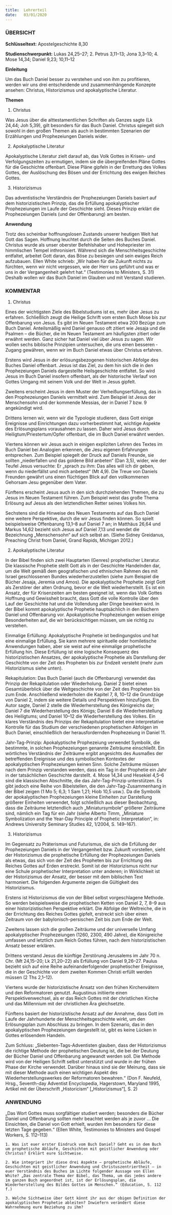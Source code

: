 ```yaml
---
title:  Lehrerteil
date:   03/01/2020
---
```


### ÜBERSICHT

**Schlüsseltext:** Apostelgeschichte 8,30

**Studienschwerpunkt:** Lukas 24,25–27; 2. Petrus 3,11–13; Jona 3,3–10; 4. Mose 14,34; Daniel 9,23; 10,11–12

**Einleitung**

Um das Buch Daniel besser zu verstehen und von ihm zu profitieren, werden wir uns drei entscheidende und zusammenhängende Konzepte ansehen: Christus, Historizismus und apokalyptische Literatur.

**Themen**

1. Christus

Was Jesus über die alttestamentlichen Schriften als Ganzes sagte (Lk 24,44; Joh 5,39), gilt besonders für das Buch Daniel. Christus spiegelt sich sowohl in den großen Themen als auch in bestimmten Szenarien der Erzählungen und Prophezeiungen Daniels wider.

2. Apokalyptische Literatur

Apokalyptische Literatur zielt darauf ab, das Volk Gottes in Krisen- und Verfolgungszeiten zu ermutigen, indem sie die übergreifenden Pläne Gottes für die Geschichte offenbart. Diese Pläne gipfeln in der Errettung des Volkes Gottes, der Auslöschung des Bösen und der Errichtung des ewigen Reiches Gottes.

3. Historizismus

Das adventistische Verständnis der Prophezeiungen Daniels basiert auf dem historizistischen Prinzip, das die Erfüllung apokalyptischer Prophezeiungen im Laufe der Geschichte sieht. Dieses Prinzip erklärt die Prophezeiungen Daniels (und der Offenbarung) am besten.

**Anwendung**

Trotz des scheinbar hoffnungslosen Zustands unserer heutigen Welt hat Gott das Sagen. Hoffnung leuchtet durch die Seiten des Buches Daniel. Christus wurde als unser oberster Befehlshaber und Hohepriester im himmlischen Tempel inthronisiert. Während sich die Menschheitsgeschichte entfaltet, arbeitet Gott daran, das Böse zu besiegen und sein ewiges Reich aufzubauen. Ellen White schrieb: „Wir haben für die Zukunft nichts zu fürchten, wenn wir nicht vergessen, wie der Herr uns geführt und was er uns in der Vergangenheit gelehrt hat.“ (Testimonies to Ministers, S. 31) Deshalb wollen wir das Buch Daniel im Glauben und mit Verstand studieren.

### KOMMENTAR

1. Christus

Eines der wichtigsten Ziele des Bibelstudiums ist es, mehr über Jesus zu erfahren. Schließlich zeugt die Heilige Schrift vom ersten Buch Mose bis zur Offenbarung von ­Jesus. Es gibt im Neuen Testament etwa 200 Bezüge zum Buch Daniel. Anteilsmäßig wird Daniel genauso oft zitiert wie Jesaja und die Psalmen – die Bücher, die im Neuen Testament am häufigsten zitiert oder erwähnt werden. Ganz sicher hat Daniel viel über ­Jesus zu sagen. Wir wollen sechs biblische Prinzipien untersuchen, die uns einen besseren ­Zugang ­gewähren, wenn wir im Buch Daniel etwas über Christus erfahren.

Erstens wird Jesus in der erlösungsbezogenen historischen Abfolge des Buches Daniel offenbart. Jesus ist das Ziel, zu dem hin sich die in den Prophezeiungen Daniels dargestellte Heilsgeschichte entfaltet. So wird Jesus im Buch Daniel insofern offenbart, als der historische Verlauf von Gottes Umgang mit seinem Volk und der Welt in Jesus gipfelt.

Zweitens erscheint Jesus in dem Muster der Verheißungserfüllung, das in den Prophezeiungen Daniels vermittelt wird. Zum Beispiel ist Jesus der Menschensohn und der kommende Messias, der in Daniel 7 bzw. 9 angekündigt wird.

Drittens lernen wir, wenn wir die Typologie studieren, dass Gott einige Ereignisse und Einrichtungen dazu vorherbestimmt hat, wichtige Aspekte des Erlösungsplans vorausahnen zu lassen. Daher wird Jesus durch Heiligtum/Priestertum/Opfer offenbart, die im Buch Daniel erwähnt werden.

Viertens können wir Jesus auch in einigen expliziten Lehren des Textes im Buch ­Daniel bei Analogien erkennen, die Jesu eigenen Erfahrungen entsprechen. Zum Beispiel spiegelt der Druck auf Daniels Freunde, sie sollten „niederfallen und das goldene Bild anbeten“ (Dan 3,5), wider, wie der Teufel Jesus versuchte: Er „sprach zu ihm: Das alles will ich dir geben, wenn du niederfällst und mich anbetest“ (Mt 4,9). Die Treue von Daniels Freunden gewährt uns einen flüchtigen Blick auf den vollkommenen Gehorsam Jesu gegenüber dem Vater.

Fünftens erscheint Jesus auch in den sich durchziehenden Themen, die zu Jesus im Neuen Testament führen. Zum Beispiel weist das große Thema Erlösung auf Jesus als den letztendlichen Retter seines Volkes hin.

Sechstens sind die Hinweise des Neuen Testaments auf das Buch Daniel eine weitere Perspektive, durch die wir Jesus finden können. So spielt beispielsweise Offenbarung 13,1–8 auf Daniel 7 an; in Matthäus 26,64 und Markus 14,62 bezieht sich Jesus auf Daniel 7,13 und wendet die Bezeichnung „Menschensohn“ auf sich selbst an. (Siehe Sidney Greidanus, Preaching Christ from Daniel, Grand Rapids, Michigan 2012.)

2. Apokalyptische Literatur

In der Bibel finden sich zwei Hauptarten (Genres) prophetischer Literatur. Die klassische Prophetie stellt Gott als in der Geschichte Handelnden dar, um die Welt gemäß dem geografischen und ethnischen Rahmen des mit Israel geschlossenen Bundes wiederherzustellen (siehe zum Beispiel die Bücher Jesaja, Jeremia und Amos). Die apokalyptische Prophetie zeigt Gott als Zerstörer der alten Ordnung, bevor er die Welt wiederherstellt. Es ist ein Ansatz, der für Krisenzeiten am besten geeignet ist, wenn das Volk Gottes Hoffnung und Gewissheit braucht, dass Gott die volle Kontrolle über den Lauf der Geschichte hat und die Vollendung aller Dinge bewirken wird. In der Bibel kommt apokalyptische Prophetie hauptsächlich in den Büchern Daniel und Offenbarung vor. Apokalyptische Prophezeiungen weisen einige Besonderheiten auf, die wir berücksichtigen müssen, um sie richtig zu verstehen.

Einmalige Erfüllung: Apokalyptische Prophetie ist bedingungslos und hat eine einmalige Erfüllung. Sie kann mehrere spirituelle oder homiletische Anwendungen haben, aber sie weist auf eine einmalige prophetische Erfüllung hin. Diese Erfüllung ist eine logische Konsequenz des historizistischen Ansatzes, der apokalyptische Prophetie als Darstellung der Geschichte von der Zeit des Propheten bis zur Endzeit versteht (mehr zum Historizismus siehe unten).

Rekapitulation: Das Buch Daniel (auch die Offenbarung) verwendet das Prinzip der Rekapitulation oder Wiederholung. Daniel 2 bietet einen Gesamtüberblick über die Weltgeschichte von der Zeit des Propheten bis zum Ende. Anschließend wiederholen die Kapitel 7, 8, 10–12 die Grundzüge von Daniel 2, indem sie weitere Details und Perspektiven hinzufügen. Ein Autor sagte, Daniel 2 stelle die Wiederherstellung des Königreichs dar; Daniel 7 die Wiederherstellung des Königs; Daniel 8 die Wiederherstellung des Heiligtums; und Daniel 10–12 die Wiederherstellung des Volkes. Ein klares Verständnis des Prinzips der Rekapitulation bietet eine interpretative Kontrolle für das Studium der verschiedenen prophetischen Abfolgen im Buch Daniel, einschließlich der herausfordernden Prophezeiung in Daniel 11.

Jahr-Tag-Prinzip: Apokalyptische Prophezeiung verwendet Symbolik, die bestimmte, in solchen Prophezeiungen genannte Zeiträume einschließt. Ein wörtliches Verständnis der Zeiträume ergibt angesichts des Ausmaßes der betreffenden Ereignisse und des symbolischen Kontextes der apokalyptischen Prophezeiungen keinen Sinn. Solche Zeiträume müssen nach dem Prinzip verstanden werden, dass ein Tag in der Prophetie ein Jahr in der tatsächlichen Geschichte darstellt. 4. Mose 14,34 und Hesekiel 4,5–6 sind die klassischen Abschnitte, die das Jahr-Tag-Prinzip unterstützen. Es gibt jedoch eine Reihe von Bibelstellen, die den Jahr-Tag-Zusammenhang in der Bibel zeigen (1 Mo 5; 6,3; 1 Sam 1,21; Hiob 10,5 usw.). Da die Symbolik der apokalyptischen Prophezeiungen kleine Einheiten zur Darstellung größerer Einheiten verwendet, folgt schließlich aus dieser Beobachtung, dass die Zeiträume letztendlich auch „Miniatursymbole“ größerer Zeiträume sind, nämlich ein Tag für ein Jahr (siehe Alberto Timm, „Miniature Symbolization and the Year-Day Principle of Prophetic Interpretation“, in: Andrews University Seminary Studies 42, 1/2004, S. 149–167).

3. Historizismus

Im Gegensatz zu Präterismus und Futurismus, die sich die Erfüllung der Prophezeiungen Daniels in der Vergangenheit bzw. Zukunft vorstellen, sieht der Historizismus die prophetische Erfüllung der Prophezeiungen Daniels als etwas, das sich von der Zeit des Propheten bis zur Errichtung des Reiches Gottes auf Erden erstreckt. Somit ist der Historizismus nicht nur eine Schule prophetischer Interpretation unter anderen; in Wirklichkeit ist der Historizismus der Ansatz, der besser mit dem biblischen Text harmoniert. Die folgenden Argumente zeigen die Gültigkeit des Historizismus.

Erstens ist Historizismus die von der Bibel selbst vorgeschlagene Methode. So werden beispielsweise die prophetischen Ketten von Daniel 2, 7, 8–9 aus einer historizistischen Perspektive erklärt. Die Abfolge der Weltreiche, die in der Errichtung des Reiches Gottes gipfelt, erstreckt sich über einen Zeitraum von der babylonisch-persischen Zeit bis zum Ende der Welt.

Zweitens lassen sich die großen Zeiträume und der universelle Umfang apokalyptischer Prophezeiungen (1260, 2300, 490 Jahre), die Königreiche umfassen und letztlich zum Reich Gottes führen, nach dem historizistischen Ansatz besser erklären.

Drittens verstand Jesus die künftige Zerstörung Jerusalems im Jahr 70 n. Chr.
(Mt 24,15–20; Lk 21,20–22) als Erfüllung von Daniel 9,26–27. Paulus bezieht sich auf eine Reihe aufeinanderfolgender prophetischer Ereignisse, die in der Geschichte vor dem zweiten Kommen Christi erfüllt werden müssen (2 Ths 2,1–12).

Viertens wurde der historizistische Ansatz von den frühen Kirchenvätern und den Reformatoren genutzt. Augustinus initiierte einen Perspektivenwechsel, als er das Reich Gottes mit der christlichen Kirche und das Millennium mit der christlichen Ära gleichsetzte.

Fünftens basiert der historizistische Ansatz auf der Annahme, dass Gott im Laufe der Jahrhunderte der Menschheitsgeschichte wirkt, um den Erlösungsplan zum Abschluss zu bringen. In dem Szenario, das in den apokalyptischen Prophezeiungen dargestellt ist, gibt es keine Lücken in Gottes erlösendem Handeln.

Zum Schluss: „Siebenten-Tags-Adventisten glauben, dass der Historizismus die richtige Methode der prophetischen Deutung ist, die bei der Deutung der Bücher Daniel und Offenbarung angewandt werden soll. Die Methode wird von der Heiligen Schrift selbst unterstützt und wurde in der frühen Phase der Kirche verwendet. Darüber hinaus sind sie der Meinung, dass sie mit dieser Methode auch einen wichtigen Aspekt des Wiederherstellungswerkes der Reformatoren bewahren.“ (Don F. Neufeld, Hrsg., Seventh-day Adventist Encyclopedia, Hagerstown, Maryland 1995, Artikel mit der Überschrift „Historicism“ [„Historizismus“], S. 2)

### ANWENDUNG

„Das Wort Gottes muss sorgfältiger studiert werden; besonders die Bücher Daniel und Offenbarung sollten mehr beachtet werden als je zuvor … Die Einsichten, die Daniel von Gott erhielt, wurden ihm besonders für diese letzten Tage gegeben.“ (Ellen White, Testimonies to Ministers and Gospel Workers, S. 112–113)

`1. Was ist euer erster Eindruck vom Buch Daniel? Geht es in dem Buch um prophetische Abläufe, Geschichten mit geistlicher Anwendung oder Christus? Erklärt eure Sichtweise.`

`2. Wie integriert ihr diese drei Aspekte – prophetische Abläufe, Geschichten mit geistlicher Anwendung und Christuszentriertheit – in euer Verständnis des Buches im Lichte folgender Aussage von Ellen White? „Das zentrale Thema der Bibel, das Thema, um das jedes andere im ganzen Buch angeordnet ist, ist der Erlösungsplan, die Wiederherstellung des Bildes Gottes im Menschen.“ (Education, S. 112 f.)`

`3. Welche Sichtweise über Gott könnt ihr aus der obigen Definition der apokalyptischen Prophetie ableiten? Inwiefern verändert diese Wahrnehmung eure Beziehung zu ihm?`